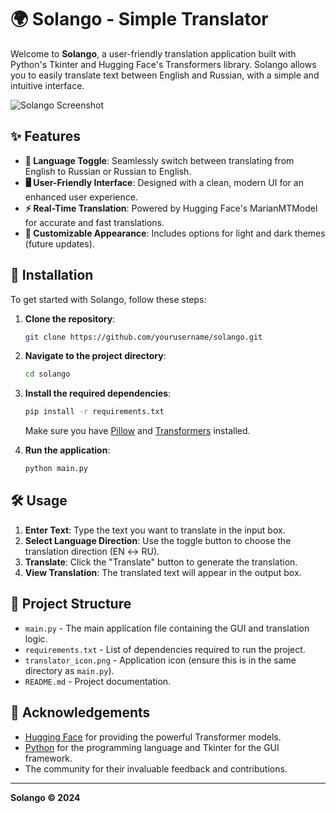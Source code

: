 # 🌍 Solango - Simple Translator

Welcome to **Solango**, a user-friendly translation application built with Python's Tkinter and Hugging Face's Transformers library. Solango allows you to easily translate text between English and Russian, with a simple and intuitive interface.

![Solango Screenshot](path/to/screenshot.png) <!-- Замените на фактический путь к скриншоту вашего приложения -->

## ✨ Features

- **🔄 Language Toggle**: Seamlessly switch between translating from English to Russian or Russian to English.
- **🖥️ User-Friendly Interface**: Designed with a clean, modern UI for an enhanced user experience.
- **⚡ Real-Time Translation**: Powered by Hugging Face's MarianMTModel for accurate and fast translations.
- **🎨 Customizable Appearance**: Includes options for light and dark themes (future updates).

## 🚀 Installation

To get started with Solango, follow these steps:

1. **Clone the repository**:
    ```bash
    git clone https://github.com/yourusername/solango.git
    ```
2. **Navigate to the project directory**:
    ```bash
    cd solango
    ```
3. **Install the required dependencies**:
    ```bash
    pip install -r requirements.txt
    ```

    Make sure you have [Pillow](https://pillow.readthedocs.io/) and [Transformers](https://huggingface.co/transformers/) installed.

4. **Run the application**:
    ```bash
    python main.py
    ```

## 🛠️ Usage

1. **Enter Text**: Type the text you want to translate in the input box.
2. **Select Language Direction**: Use the toggle button to choose the translation direction (EN ↔ RU).
3. **Translate**: Click the "Translate" button to generate the translation.
4. **View Translation**: The translated text will appear in the output box.

## 📁 Project Structure

- `main.py` - The main application file containing the GUI and translation logic.
- `requirements.txt` - List of dependencies required to run the project.
- `translator_icon.png` - Application icon (ensure this is in the same directory as `main.py`).
- `README.md` - Project documentation.

## 🙏 Acknowledgements

- [Hugging Face](https://huggingface.co/) for providing the powerful Transformer models.
- [Python](https://www.python.org/) for the programming language and Tkinter for the GUI framework.
- The community for their invaluable feedback and contributions.

---

**Solango © 2024**
